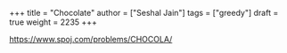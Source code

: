 +++
title = "Chocolate"
author = ["Seshal Jain"]
tags = ["greedy"]
draft = true
weight = 2235
+++

<https://www.spoj.com/problems/CHOCOLA/>
